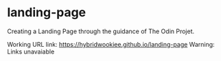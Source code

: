 # landing-page

Creating a Landing Page through the guidance of The Odin Projet.

Working URL link: https://hybridwookiee.github.io/landing-page
Warning: Links unavaiable